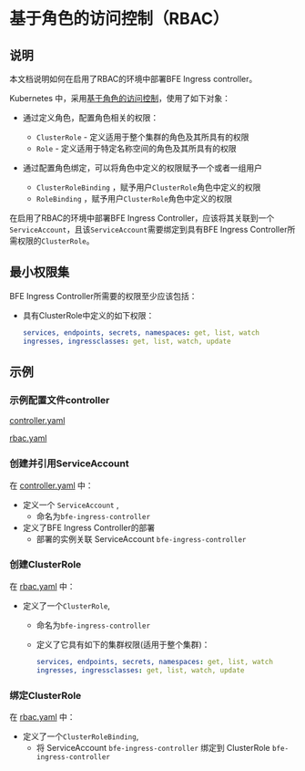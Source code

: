 # 基于角色的访问控制（RBAC）

## 说明

本文档说明如何在启用了RBAC的环境中部署BFE Ingress controller。

Kubernetes 中，采用[基于角色的访问控制](https://kubernetes.io/docs/reference/access-authn-authz/rbac/)，使用了如下对象：

- 通过定义角色，配置角色相关的权限：
  - `ClusterRole` - 定义适用于整个集群的角色及其所具有的权限
  - `Role` - 定义适用于特定名称空间的角色及其所具有的权限

- 通过配置角色绑定，可以将角色中定义的权限赋予一个或者一组用户
  - `ClusterRoleBinding` ，赋予用户`ClusterRole`角色中定义的权限
  - `RoleBinding` ，赋予用户`ClusterRole`角色中定义的权限

在启用了RBAC的环境中部署BFE Ingress Controller，应该将其关联到一个`ServiceAccount`，且该`ServiceAccount`需要绑定到具有BFE Ingress Controller所需权限的`ClusterRole`。

## 最小权限集

BFE Ingress Controller所需要的权限至少应该包括：

- 具有ClusterRole中定义的如下权限：

  ```yaml
  services, endpoints, secrets, namespaces: get, list, watch
  ingresses, ingressclasses: get, list, watch, update
  ```

## 示例

### 示例配置文件controller

[controller.yaml](../../examples/controller.yaml)

[rbac.yaml](../../examples/rbac.yaml)

### 创建并引用ServiceAccount

在 [controller.yaml](../../examples/controller.yaml) 中：

- 定义一个 `ServiceAccount` ,
  - 命名为`bfe-ingress-controller`
- 定义了BFE Ingress Controller的部署
  - 部署的实例关联 ServiceAccount `bfe-ingress-controller`

### 创建ClusterRole

在 [rbac.yaml](../../examples/rbac.yaml) 中：
- 定义了一个`ClusterRole`,
  - 命名为`bfe-ingress-controller`
  - 定义了它具有如下的集群权限(适用于整个集群)：

    ```yaml
    services, endpoints, secrets, namespaces: get, list, watch
    ingresses, ingressclasses: get, list, watch, update
    ```

### 绑定ClusterRole

在 [rbac.yaml](../../examples/rbac.yaml) 中：

- 定义了一个`ClusterRoleBinding`,
  - 将 ServiceAccount `bfe-ingress-controller` 绑定到 ClusterRole `bfe-ingress-controller`

